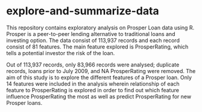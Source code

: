 # explore-and-summarize-data
This repository contains exploratory analysis on Prosper Loan data using R.  Prosper is a peer-to-peer lending alternative to 
traditional loans and investing option.  The data consist of 113,937 records and each record consist of 81 features.  The main 
feature explored is ProsperRating, which tells a potential investor the risk of the loan.  <p>
Out of 113,937 records, only 83,966 records were analysed; duplicate records, loans prior to July 2009, and NA ProsperRating were removed.
The aim of this study is to explore the different features of a Prosper loan.  Only 14 features were included in the analysis 
wherein relationship of each feature to ProsperRating is explored in order to find out which feature influence ProsperRating 
the most as well as predict ProsperRating for new Prosper loans.
